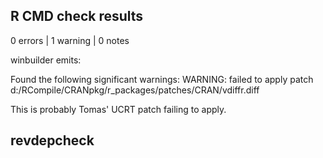 ## R CMD check results

0 errors | 1 warning | 0 notes

winbuilder emits:

Found the following significant warnings:
  WARNING: failed to apply patch d:/RCompile/CRANpkg/r_packages/patches/CRAN/vdiffr.diff

This is probably Tomas' UCRT patch failing to apply.


## revdepcheck
